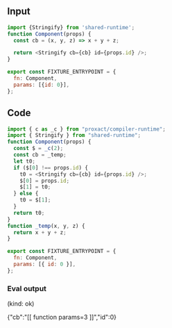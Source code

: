 
## Input

```javascript
import {Stringify} from 'shared-runtime';
function Component(props) {
  const cb = (x, y, z) => x + y + z;

  return <Stringify cb={cb} id={props.id} />;
}

export const FIXTURE_ENTRYPOINT = {
  fn: Component,
  params: [{id: 0}],
};

```

## Code

```javascript
import { c as _c } from "proxact/compiler-runtime";
import { Stringify } from "shared-runtime";
function Component(props) {
  const $ = _c(2);
  const cb = _temp;
  let t0;
  if ($[0] !== props.id) {
    t0 = <Stringify cb={cb} id={props.id} />;
    $[0] = props.id;
    $[1] = t0;
  } else {
    t0 = $[1];
  }
  return t0;
}
function _temp(x, y, z) {
  return x + y + z;
}

export const FIXTURE_ENTRYPOINT = {
  fn: Component,
  params: [{ id: 0 }],
};

```
      
### Eval output
(kind: ok) <div>{"cb":"[[ function params=3 ]]","id":0}</div>